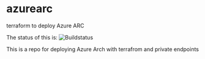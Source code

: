 # azurearc
terraform to deploy Azure ARC



The status of this is:
![Buildstatus](https://dev.azure.com/iainfielding/Testing%20RLG%20Deployments/_apis/build/status%2FIainFielding.azurearc?branchName=main)

This is a repo for deploying Azure Arch with terrafrom and private endpoints
